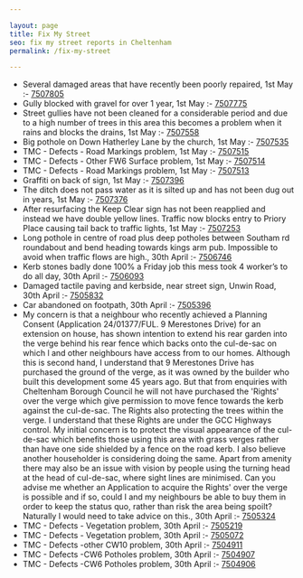 ```yaml
---

layout: page
title: Fix My Street
seo: fix my street reports in Cheltenham
permalink: /fix-my-street

---
```


<!-- fix_marker starts -->

- Several damaged areas that have recently been poorly repaired, 1st May :- [7507805](https://www.fixmystreet.com/report/7507805)
- Gully blocked with gravel for over 1 year, 1st May :- [7507775](https://www.fixmystreet.com/report/7507775)
- Street gullies have not been cleaned for a considerable period and due to a high number of trees in this area this becomes a problem when it rains and blocks the drains, 1st May :- [7507558](https://www.fixmystreet.com/report/7507558)
- Big pothole on Down Hatherley Lane by the church, 1st May :- [7507535](https://www.fixmystreet.com/report/7507535)
- TMC - Defects - Road Markings problem, 1st May :- [7507515](https://www.fixmystreet.com/report/7507515)
- TMC - Defects - Other FW6  Surface problem, 1st May :- [7507514](https://www.fixmystreet.com/report/7507514)
- TMC - Defects - Road Markings problem, 1st May :- [7507513](https://www.fixmystreet.com/report/7507513)
- Graffiti on back of sign, 1st May :- [7507396](https://www.fixmystreet.com/report/7507396)
- The ditch does not pass water as it is silted up and has not been dug out in years, 1st May :- [7507376](https://www.fixmystreet.com/report/7507376)
- After resurfacing the Keep Clear sign has not been reapplied and instead we have double yellow lines. Traffic now blocks entry to Priory Place causing tail back to traffic lights, 1st May :- [7507253](https://www.fixmystreet.com/report/7507253)
- Long pothole in centre of road plus deep potholes between Southam rd roundabout and bend heading towards kings arm pub. Impossible to avoid when traffic flows are high., 30th April :- [7506746](https://www.fixmystreet.com/report/7506746)
- Kerb stones badly done 100% a Friday job this mess took 4 worker’s to do all day, 30th April :- [7506093](https://www.fixmystreet.com/report/7506093)
- Damaged tactile paving and kerbside, near street sign, Unwin Road, 30th April :- [7505832](https://www.fixmystreet.com/report/7505832)
- Car abandoned on footpath, 30th April :- [7505396](https://www.fixmystreet.com/report/7505396)
- My concern is that a neighbour who recently achieved a Planning Consent (Application 24/01377/FUL. 9 Merestones Drive) for an extension on house, has shown intention to extend his rear garden into the verge behind his rear fence which backs onto the cul-de-sac on which l and other neighbours have access from to our homes. Although this is second hand, I understand that 9 Merestones Drive has purchased the ground of the verge, as it was owned by the builder who built this development some 45 years ago. But that from enquiries with Cheltenham Borough Council he will not have purchased the 'Rights' over the verge which give permission to move fence towards the kerb against the cul-de-sac. The Rights also protecting the trees within the verge. I understand that these Rights are under the GCC Highways control. My initial concern is to protect the visual appearance of the cul-de-sac which benefits those using this area with grass verges rather than have one side shielded by a fence on the road kerb. I also believe another householder is considering doing the same. Apart from amenity there may also be an issue with vision by people using the turning head at the head of cul-de-sac, where sight lines are minimised. Can you advise me whether an Application to acquire the Rights' over the verge is possible and if so, could I and my neighbours be able to buy them in order to keep the status quo, rather than risk the area being spoilt? Naturally I would need to take advice on this., 30th April :- [7505324](https://www.fixmystreet.com/report/7505324)
- TMC - Defects - Vegetation problem, 30th April :- [7505219](https://www.fixmystreet.com/report/7505219)
- TMC - Defects - Vegetation problem, 30th April :- [7505072](https://www.fixmystreet.com/report/7505072)
- TMC - Defects -other CW10 problem, 30th April :- [7504911](https://www.fixmystreet.com/report/7504911)
- TMC - Defects -CW6 Potholes  problem, 30th April :- [7504907](https://www.fixmystreet.com/report/7504907)
- TMC - Defects -CW6 Potholes  problem, 30th April :- [7504906](https://www.fixmystreet.com/report/7504906)

<!-- fix_marker ends -->